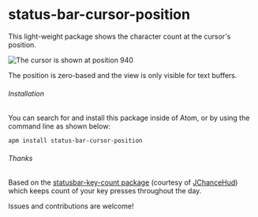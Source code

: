 # status-bar-cursor-position

This light-weight package shows the
character count at the cursor's position.

![The cursor is shown at position 940](https://raw.githubusercontent.com/refkotay/refkotay-images/master/cursor-position.png "The cursor is shown at position 940")

The position is zero-based and the view is only visible for text buffers.

###### Installation

You can search for and install this package inside of Atom,
or by using the command line as shown below:

`apm install status-bar-cursor-position`

###### Thanks

Based on the
[statusbar-key-count package](https://atom.io/packages/statusbar-key-count)
(courtesy of [JChanceHud](https://atom.io/users/JChanceHud))
which keeps count of your key presses throughout the day.

Issues and contributions are welcome!